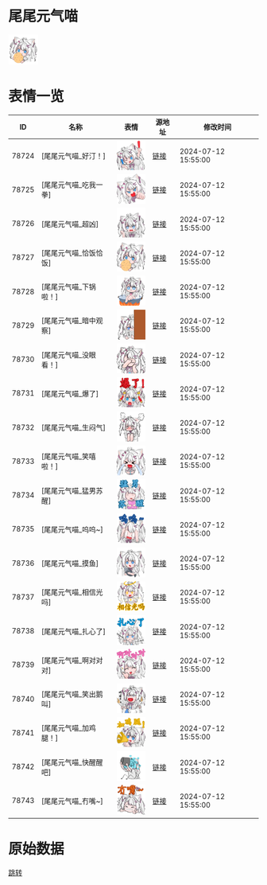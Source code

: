 # 尾尾元气喵

<img src="./cover.png" height="60" alt="cover" />

# 表情一览

|ID|名称|表情|源地址|修改时间|
|----|----|----|----|----|
|78724|[尾尾元气喵_好汀！]|<img src="./pic/078724_%5B尾尾元气喵_好汀！%5D.png" height="60" alt="好汀！"/>|[链接](https://i0.hdslb.com/bfs/garb/10d165f7fa1a91d66bafbd3e3d1a3a934ae52e85.png)|2024-07-12 15:55:00|
|78725|[尾尾元气喵_吃我一拳]|<img src="./pic/078725_%5B尾尾元气喵_吃我一拳%5D.png" height="60" alt="吃我一拳"/>|[链接](https://i0.hdslb.com/bfs/garb/3795cf67a125dceafc86cb165aae2024d7af9b77.png)|2024-07-12 15:55:00|
|78726|[尾尾元气喵_超凶]|<img src="./pic/078726_%5B尾尾元气喵_超凶%5D.png" height="60" alt="超凶"/>|[链接](https://i0.hdslb.com/bfs/garb/ccfd2938a4ffcd1f7d3a4bffd13ea55143e73763.png)|2024-07-12 15:55:00|
|78727|[尾尾元气喵_恰饭恰饭]|<img src="./pic/078727_%5B尾尾元气喵_恰饭恰饭%5D.png" height="60" alt="恰饭恰饭"/>|[链接](https://i0.hdslb.com/bfs/garb/1de1002658b6e32455b000f414e2f57507cacb3c.png)|2024-07-12 15:55:00|
|78728|[尾尾元气喵_下锅啦！]|<img src="./pic/078728_%5B尾尾元气喵_下锅啦！%5D.png" height="60" alt="下锅啦！"/>|[链接](https://i0.hdslb.com/bfs/garb/510806c735d93d9962fb17e96ab0a0e86d5a02b5.png)|2024-07-12 15:55:00|
|78729|[尾尾元气喵_暗中观察]|<img src="./pic/078729_%5B尾尾元气喵_暗中观察%5D.png" height="60" alt="暗中观察"/>|[链接](https://i0.hdslb.com/bfs/garb/56547bb438052e3506b4709578ee23513b049f31.png)|2024-07-12 15:55:00|
|78730|[尾尾元气喵_没眼看！]|<img src="./pic/078730_%5B尾尾元气喵_没眼看！%5D.png" height="60" alt="没眼看！"/>|[链接](https://i0.hdslb.com/bfs/garb/5c1d59b13bcb79d60e3460521247bf2440a7b421.png)|2024-07-12 15:55:00|
|78731|[尾尾元气喵_爆了]|<img src="./pic/078731_%5B尾尾元气喵_爆了%5D.png" height="60" alt="爆了"/>|[链接](https://i0.hdslb.com/bfs/garb/fa2f3c31f9bc16137b9a609d36aba4ccf9592c9d.png)|2024-07-12 15:55:00|
|78732|[尾尾元气喵_生闷气]|<img src="./pic/078732_%5B尾尾元气喵_生闷气%5D.png" height="60" alt="生闷气"/>|[链接](https://i0.hdslb.com/bfs/garb/ac0c0affae22f32d66abc2b547d1079c47efa75b.png)|2024-07-12 15:55:00|
|78733|[尾尾元气喵_笑嘻啦！]|<img src="./pic/078733_%5B尾尾元气喵_笑嘻啦！%5D.png" height="60" alt="笑嘻啦！"/>|[链接](https://i0.hdslb.com/bfs/garb/850abd4351bfb6e3fe4c76f2765e7b76a055f08c.png)|2024-07-12 15:55:00|
|78734|[尾尾元气喵_猛男苏醒]|<img src="./pic/078734_%5B尾尾元气喵_猛男苏醒%5D.png" height="60" alt="猛男苏醒"/>|[链接](https://i0.hdslb.com/bfs/garb/6790acd606e977076932051f77c52ac245e41868.png)|2024-07-12 15:55:00|
|78735|[尾尾元气喵_呜呜~]|<img src="./pic/078735_%5B尾尾元气喵_呜呜~%5D.png" height="60" alt="呜呜~"/>|[链接](https://i0.hdslb.com/bfs/garb/cc3a26b5a3904077a1fd30679024887a9e3dcd9b.png)|2024-07-12 15:55:00|
|78736|[尾尾元气喵_摸鱼]|<img src="./pic/078736_%5B尾尾元气喵_摸鱼%5D.png" height="60" alt="摸鱼"/>|[链接](https://i0.hdslb.com/bfs/garb/3ca54447bc97b83bdee77abe080305136715a16f.png)|2024-07-12 15:55:00|
|78737|[尾尾元气喵_相信光吗]|<img src="./pic/078737_%5B尾尾元气喵_相信光吗%5D.png" height="60" alt="相信光吗"/>|[链接](https://i0.hdslb.com/bfs/garb/1a52e4c042cf76ef854a130e8d9d2ce095588d79.png)|2024-07-12 15:55:00|
|78738|[尾尾元气喵_扎心了]|<img src="./pic/078738_%5B尾尾元气喵_扎心了%5D.png" height="60" alt="扎心了"/>|[链接](https://i0.hdslb.com/bfs/garb/7d6dd77ba95341f4714327852e58c748336e1521.png)|2024-07-12 15:55:00|
|78739|[尾尾元气喵_啊对对对]|<img src="./pic/078739_%5B尾尾元气喵_啊对对对%5D.png" height="60" alt="啊对对对"/>|[链接](https://i0.hdslb.com/bfs/garb/9aceb14c7bd3305df0b7f49c8587c180e8c5f7d4.png)|2024-07-12 15:55:00|
|78740|[尾尾元气喵_笑出鹅叫]|<img src="./pic/078740_%5B尾尾元气喵_笑出鹅叫%5D.png" height="60" alt="笑出鹅叫"/>|[链接](https://i0.hdslb.com/bfs/garb/ab004965ab205a88781f7884f9a312ad8b78dede.png)|2024-07-12 15:55:00|
|78741|[尾尾元气喵_加鸡腿！]|<img src="./pic/078741_%5B尾尾元气喵_加鸡腿！%5D.png" height="60" alt="加鸡腿！"/>|[链接](https://i0.hdslb.com/bfs/garb/376a4e91b6e22f5aed3f3a2f18aebc88a9405657.png)|2024-07-12 15:55:00|
|78742|[尾尾元气喵_快醒醒吧]|<img src="./pic/078742_%5B尾尾元气喵_快醒醒吧%5D.png" height="60" alt="快醒醒吧"/>|[链接](https://i0.hdslb.com/bfs/garb/73c74fb59fe1cd7f7d41e4db8f088020e64b4138.png)|2024-07-12 15:55:00|
|78743|[尾尾元气喵_冇嘴~]|<img src="./pic/078743_%5B尾尾元气喵_冇嘴~%5D.png" height="60" alt="冇嘴~"/>|[链接](https://i0.hdslb.com/bfs/garb/1bf3afa329da13c7a3a5ecb5b65c04fdd458815c.png)|2024-07-12 15:55:00|

# 原始数据

[跳转](./raw.json)


